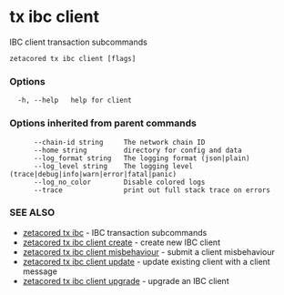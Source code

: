 # tx ibc client

IBC client transaction subcommands

```
zetacored tx ibc client [flags]
```

### Options

```
  -h, --help   help for client
```

### Options inherited from parent commands

```
      --chain-id string     The network chain ID
      --home string         directory for config and data 
      --log_format string   The logging format (json|plain) 
      --log_level string    The logging level (trace|debug|info|warn|error|fatal|panic) 
      --log_no_color        Disable colored logs
      --trace               print out full stack trace on errors
```

### SEE ALSO

* [zetacored tx ibc](zetacored_tx_ibc.md)	 - IBC transaction subcommands
* [zetacored tx ibc client create](zetacored_tx_ibc_client_create.md)	 - create new IBC client
* [zetacored tx ibc client misbehaviour](zetacored_tx_ibc_client_misbehaviour.md)	 - submit a client misbehaviour
* [zetacored tx ibc client update](zetacored_tx_ibc_client_update.md)	 - update existing client with a client message
* [zetacored tx ibc client upgrade](zetacored_tx_ibc_client_upgrade.md)	 - upgrade an IBC client

